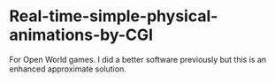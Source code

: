# Real-time-simple-physical-animations-by-CGI
For Open World games. I did a better software previously but this is an enhanced approximate solution.

